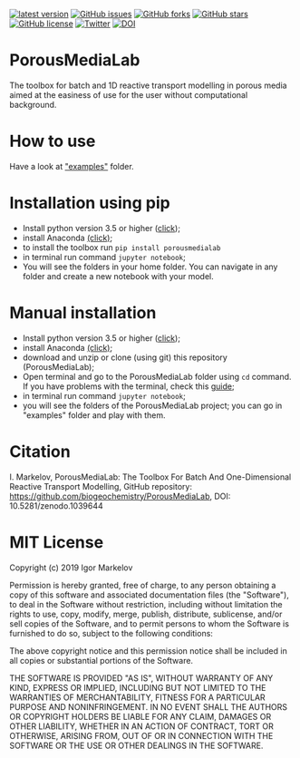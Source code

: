 [![latest version](https://badge.fury.io/py/porousmedialab.svg)](https://badge.fury.io/py/porousmedialab)
[![GitHub issues](https://img.shields.io/github/issues/biogeochemistry/PorousMediaLab.svg)](https://img.shields.io/github/issues/biogeochemistry/PorousMediaLab.svg)
[![GitHub forks](https://img.shields.io/github/forks/biogeochemistry/PorousMediaLab.svg)](https://img.shields.io/github/forks/biogeochemistry/PorousMediaLab.svg)
[![GitHub stars](https://img.shields.io/github/stars/biogeochemistry/PorousMediaLab.svg)](https://img.shields.io/github/stars/biogeochemistry/PorousMediaLab.svg)
[![GitHub license](https://img.shields.io/badge/license-MIT-blue.svg)](https://img.shields.io/badge/license-MIT-blue.svg)
[![Twitter](https://img.shields.io/twitter/url/https/github.com/biogeochemistry/PorousMediaLab.svg?style=social)](https://img.shields.io/twitter/url/https/github.com/biogeochemistry/PorousMediaLab.svg?style=social)
[![DOI](https://zenodo.org/badge/78385496.svg)](https://zenodo.org/badge/latestdoi/78385496)

# PorousMediaLab

The toolbox for batch and 1D reactive transport modelling in porous media aimed at the easiness of use for the user without computational background.

# How to use

Have a look at ["examples"](https://github.com/biogeochemistry/PorousMediaLab/tree/master/examples) folder.

# Installation using pip

- Install python version 3.5 or higher ([click](https://www.python.org/downloads/));
- install Anaconda [(click)](https://www.anaconda.com/download/);
- to install the toolbox run ```pip install porousmedialab```
- in terminal run command ```jupyter notebook```;
- You will see the folders in your home folder. You can navigate in any folder and create a new notebook with your model.



# Manual installation

- Install python version 3.5 or higher ([click](https://www.python.org/downloads/));
- install Anaconda [(click)](https://www.anaconda.com/download/);
- download and unzip or clone (using git) this repository (PorousMediaLab);
- Open terminal and go to the PorousMediaLab folder using ```cd``` command. If you have problems with the terminal, check this [guide](https://www.davidbaumgold.com/tutorials/command-line/);
- in terminal run command ```jupyter notebook```;
- you will see the folders of the PorousMediaLab project; you can go in "examples" folder and play with them.

# Citation

I. Markelov, PorousMediaLab: The Toolbox For Batch And One-Dimensional Reactive Transport Modelling, GitHub repository: https://github.com/biogeochemistry/PorousMediaLab, DOI: 10.5281/zenodo.1039644

# MIT License

Copyright (c) 2019 Igor Markelov

Permission is hereby granted, free of charge, to any person obtaining a copy
of this software and associated documentation files (the "Software"), to deal
in the Software without restriction, including without limitation the rights
to use, copy, modify, merge, publish, distribute, sublicense, and/or sell
copies of the Software, and to permit persons to whom the Software is
furnished to do so, subject to the following conditions:

The above copyright notice and this permission notice shall be included in all
copies or substantial portions of the Software.

THE SOFTWARE IS PROVIDED "AS IS", WITHOUT WARRANTY OF ANY KIND, EXPRESS OR
IMPLIED, INCLUDING BUT NOT LIMITED TO THE WARRANTIES OF MERCHANTABILITY,
FITNESS FOR A PARTICULAR PURPOSE AND NONINFRINGEMENT. IN NO EVENT SHALL THE
AUTHORS OR COPYRIGHT HOLDERS BE LIABLE FOR ANY CLAIM, DAMAGES OR OTHER
LIABILITY, WHETHER IN AN ACTION OF CONTRACT, TORT OR OTHERWISE, ARISING FROM,
OUT OF OR IN CONNECTION WITH THE SOFTWARE OR THE USE OR OTHER DEALINGS IN THE
SOFTWARE.
